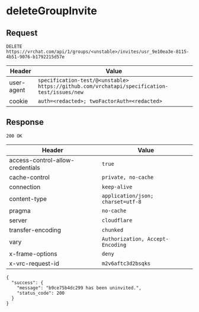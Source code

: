 # deleteGroupInvite

## Request
`DELETE https://vrchat.com/api/1/groups/<unstable>/invites/usr_9e10ea3e-8115-4b51-9076-b1792215d57e`

| Header | Value |
| ------ | ----- |
| user-agent | `specification-test/@<unstable> https://github.com/vrchatapi/specification-test/issues/new` |
| cookie | `auth=<redacted>; twoFactorAuth=<redacted>` |


## Response
`200 OK`

| Header | Value |
| ------ | ----- |
| access-control-allow-credentials | `true` |
| cache-control | `private, no-cache` |
| connection | `keep-alive` |
| content-type | `application/json; charset=utf-8` |
| pragma | `no-cache` |
| server | `cloudflare` |
| transfer-encoding | `chunked` |
| vary | `Authorization, Accept-Encoding` |
| x-frame-options | `deny` |
| x-vrc-request-id | `m2v6aftc3d2bsqks` |

```jsonc
{
  "success": {
    "message": "b9ce75b4dc299 has been uninvited.",
    "status_code": 200
  }
}
```
